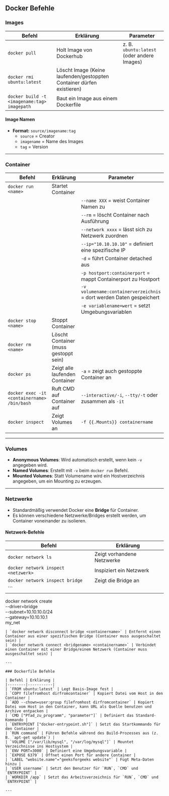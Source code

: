 ## Docker Befehle

### Images

| Befehl | Erklärung | Parameter |
|--------|-----------|-----------|
| `docker pull` | Holt Image von Dockerhub | z. B. `ubuntu:latest` (oder andere Images) |
| `docker rmi ubuntu:latest` | Löscht Image (Keine laufenden/gestoppten Container dürfen existieren) | |
| `docker build -t <imagename:tag> imagepath` | Baut ein Image aus einem Dockerfile | |

#### Image Namen
- **Format:** `source/imagename:tag`
  - `source` = Creator
  - `imagename` = Name des Images
  - `tag` = Version

---

### Container

| Befehl | Erklärung | Parameter |
|--------|-----------|-----------|
| `docker run <name>` | Startet Container | 
| | | `--name XXX` = weist Container Namen zu |
| | | `--rm` = löscht Container nach Ausführung |
| | | `--network xxxx` = lässt sich zu Netzwerk zuordnen |
| | | `--ip="10.10.10.10"` = definiert eine spezifische IP |
| | | `-d` = führt Container detached aus |
| | | `-p hostport:containerport` = mappt Containerport zu Hostport |
| | | `-v volumename:containerverzeichnis` = dort werden Daten gespeichert |
| | | `-e variablename=wert` = setzt Umgebungsvariablen |
| `docker stop <name>` | Stoppt Container | |
| `docker rm <name>` | Löscht Container (muss gestoppt sein) | |
| `docker ps` | Zeigt alle laufenden Container | `-a` = zeigt auch gestoppte Container an |
| `docker exec -it <containername> /bin/bash` | Ruft CMD auf Container auf | `--interactive/-i`, `--tty/-t` oder zusammen als `-it` |
| `docker inspect` | Zeigt Volumes an | `-f {{.Mounts}} containername` |

---

### Volumes

- **Anonymous Volumes**: Wird automatisch erstellt, wenn kein `-v` angegeben wird.
- **Named Volumes**: Erstellt mit `-v` beim `docker run` Befehl.
- **Mounted Volumes**: Statt Volumename wird ein Hostverzeichnis angegeben, um ein Mounting zu erzeugen.

---

### Netzwerke

- Standardmäßig verwendet Docker eine **Bridge** für Container.
- Es können verschiedene Netzwerke/Bridges erstellt werden, um Container voneinander zu isolieren.

#### Netzwerk-Befehle

| Befehl | Erklärung |
|--------|-----------|
| `docker network ls` | Zeigt vorhandene Netzwerke |
| `docker network inspect <netzwerk>` | Inspiziert ein Netzwerk |
| `docker network inspect bridge` | Zeigt die Bridge an |
| ```
docker network create \
--driver=bridge \
--subnet=10.10.10.0/24 \
--gateway=10.10.10.1 \
my_net
``` | Erstellt ein Netzwerk |
| `docker network disconnect bridge <containername>` | Entfernt einen Container aus einer spezifischen Bridge (Container muss ausgeschaltet sein) |
| `docker network connect <bridgename> <containername>` | Verbindet einen Container mit einer Bridge/einem Netzwerk (Container muss ausgeschaltet sein) |

---

### Dockerfile Befehle

| Befehl | Erklärung |
|--------|-----------|
| `FROM ubuntu:latest` | Legt Basis-Image fest |
| `COPY filefromhost dirfromcontainer` | Kopiert Datei vom Host in den Container |
| `ADD --chown=user:group filefromhost dirfromcontainer` | Kopiert Datei vom Host in den Container, kann URL als Quelle benutzen und Archive entpacken |
| `CMD ["Pfad_zu_programm", "parameter"]` | Definiert das Standard-Kommando |
| `ENTRYPOINT ["docker-entrypoint.sh"]` | Setzt das Startkommando für den Container |
| `RUN command` | Führen Befehle während des Build-Prozesses aus (z. B. `apt-get update`) |
| `VOLUME ["/var/lib/mysql", "/var/log/mysql"]` | Mountet Verzeichnisse ins Hostsystem |
| `ENV PORT=3000` | Definiert eine Umgebungsvariable |
| `EXPOSE 6379` | Öffnet einen Port für andere Container |
| `LABEL "website.name"="geeksforgeeks website"` | Fügt Meta-Daten hinzu |
| `USER username` | Setzt den Benutzer für `RUN`, `CMD` und `ENTRYPOINT` |
| `WORKDIR /app` | Setzt das Arbeitsverzeichnis für `RUN`, `CMD` und `ENTRYPOINT` |

---
